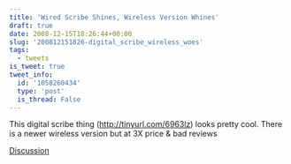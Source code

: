 ```yaml
---
title: 'Wired Scribe Shines, Wireless Version Whines'
draft: true
date: 2008-12-15T18:26:44+00:00
slug: '200812151826-digital_scribe_wireless_woes'
tags:
  - tweets
is_tweet: true
tweet_info:
  id: '1058260434'
  type: 'post'
  is_thread: False
---
```




This digital scribe thing (http://tinyurl.com/6963lz) looks pretty cool. There is a newer wireless version but at 3X price & bad reviews

[Discussion](https://x.com/sytelus/status/1058260434)
